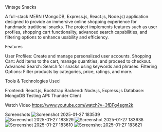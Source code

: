 Vintage Snacks

A full-stack MERN (MongoDB, Express.js, React.js, Node.js) application designed to provide an immersive online shopping experience for handmade traditional snacks. The project implements features such as user profiles, shopping cart functionality, advanced search capabilities, and filtering options to enhance usability and efficiency.

Features

User Profiles: Create and manage personalized user accounts.
Shopping Cart: Add items to the cart, manage quantities, and proceed to checkout.
Advanced Search: Search for snacks using keywords and phrases.
Filtering Options: Filter products by categories, price, ratings, and more.



Tools & Technologies Used

Frontend: React.js, Bootstrap
Backend: Node.js, Express.js
Database: MongoDB
Testing API: Thunder Client


Watch Video https://www.youtube.com/watch?v=3fBFg4egm2k

Screenshots
![Screenshot 2025-01-27 183539](https://github.com/user-attachments/assets/d5c0a55d-3d80-4b67-ad37-08967d9c677e)
![Screenshot 2025-01-27 183529](https://github.com/user-attachments/assets/f1d7ffd7-2eef-4f15-b0a0-56041a4f6ca2)
![Screenshot 2025-01-27 183638](https://github.com/user-attachments/assets/7002cdc8-9381-43c9-9a82-0b26bd2f41d4)
![Screenshot 2025-01-27 183610](https://github.com/user-attachments/assets/14b6864c-5bea-46a5-a92d-6309fe4d88c3)
![Screenshot 2025-01-27 183621](https://github.com/user-attachments/assets/d4e0d07a-906d-4a8a-9b13-2fefed9434c8)
